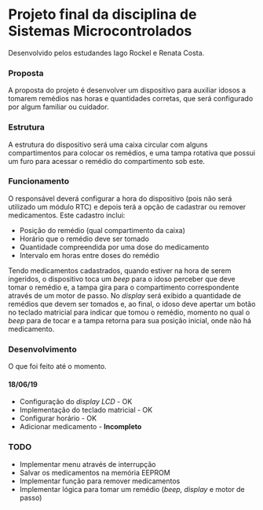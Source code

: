 # Projeto final da disciplina de Sistemas Microcontrolados 
Desenvolvido pelos estudandes Iago Rockel e Renata Costa.

### Proposta
A proposta do projeto é desenvolver um dispositivo para auxiliar idosos a tomarem remédios nas horas e quantidades corretas, que será configurado por algum familiar ou cuidador.

### Estrutura
A estrutura do dispositivo será uma caixa circular com alguns compartimentos para colocar os remédios, e uma tampa rotativa que possui um furo para acessar o remédio do compartimento sob este.

### Funcionamento
O responsável deverá configurar a hora do dispositivo (pois não será utilizado um módulo RTC) e depois terá a opção de cadastrar ou remover medicamentos. Este cadastro inclui:
* Posição do remédio (qual compartimento da caixa)
* Horário que o remédio deve ser tomado
* Quantidade compreendida por uma dose do medicamento
* Intervalo em horas entre doses do remédio

Tendo medicamentos cadastrados, quando estiver na hora de serem ingeridos, o dispositivo toca um *beep* para o idoso perceber que deve tomar o remédio e, a tampa gira para o compartimento correspondente através de um motor de passo. No *display* será exibido a quantidade de remédios que devem ser tomados e, ao final, o idoso deve apertar um botão no teclado matricial para indicar que tomou o remédio, momento no qual o *beep* para de tocar e a tampa retorna para sua posição inicial, onde não há medicamento.

### Desenvolvimento
O que foi feito até o momento.

#### 18/06/19
* Configuração do *display LCD* - OK 
* Implementação do teclado matricial - OK
* Configurar horário - OK
* Adicionar medicamento - **Incompleto**

### TODO
* Implementar menu através de interrupção
* Salvar os medicamentos na memória EEPROM
* Implementar função para remover medicamentos
* Implementar lógica para tomar um remédio (*beep, display* e motor de passo)
